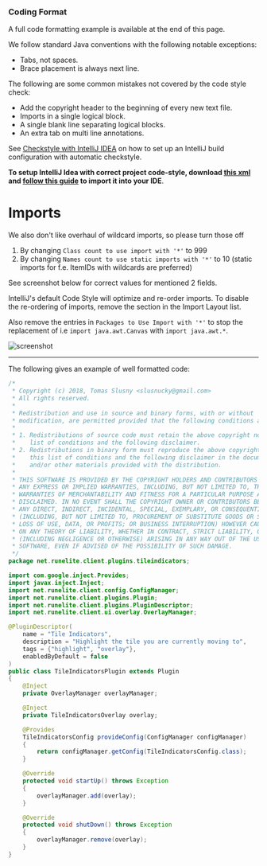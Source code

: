 ### Coding Format
A full code formatting example is available at the end of this page.

We follow standard Java conventions with the following notable exceptions:
* Tabs, not spaces.
* Brace placement is always next line.

The following are some common mistakes not covered by the code style check:
* Add the copyright header to the beginning of every new text file.
* Imports in a single logical block.
* A single blank line separating logical blocks.
* An extra tab on multi line annotations.

See [Checkstyle with IntelliJ IDEA](https://github.com/runelite/runelite/wiki/Checkstyle-with-IntelliJ-IDEA) on how to set up an IntelliJ build configuration with automatic checkstyle.

**To setup IntelliJ Idea with correct project code-style, download [this xml](http://ix.io/1jNP) and [follow this guide](https://www.jetbrains.com/help/idea/2017.1/code-style.html) to import it into your IDE**.

# Imports

We also don't like overhaul of wildcard imports, so please turn those off
1. By changing `Class count to use import with '*'` to 999
2. By changing `Names count to use static imports with '*'` to 10 (static imports for f.e. ItemIDs with wildcards are preferred)

See screenshot below for correct values for mentioned 2 fields.

IntelliJ's default Code Style will optimize and re-order imports. To disable the re-ordering of imports, remove the section in the Import Layout list. 

Also remove the entries in `Packages to Use Import with '*'` to stop the replacement of i.e `import java.awt.Canvas` with `import java.awt.*`.

![screenshot](https://i.imgur.com/XlJzIKv.png)

***

The following gives an example of well formatted code:

```java
/*
 * Copyright (c) 2018, Tomas Slusny <slusnucky@gmail.com>
 * All rights reserved.
 *
 * Redistribution and use in source and binary forms, with or without
 * modification, are permitted provided that the following conditions are met:
 *
 * 1. Redistributions of source code must retain the above copyright notice, this
 *    list of conditions and the following disclaimer.
 * 2. Redistributions in binary form must reproduce the above copyright notice,
 *    this list of conditions and the following disclaimer in the documentation
 *    and/or other materials provided with the distribution.
 *
 * THIS SOFTWARE IS PROVIDED BY THE COPYRIGHT HOLDERS AND CONTRIBUTORS "AS IS" AND
 * ANY EXPRESS OR IMPLIED WARRANTIES, INCLUDING, BUT NOT LIMITED TO, THE IMPLIED
 * WARRANTIES OF MERCHANTABILITY AND FITNESS FOR A PARTICULAR PURPOSE ARE
 * DISCLAIMED. IN NO EVENT SHALL THE COPYRIGHT OWNER OR CONTRIBUTORS BE LIABLE FOR
 * ANY DIRECT, INDIRECT, INCIDENTAL, SPECIAL, EXEMPLARY, OR CONSEQUENTIAL DAMAGES
 * (INCLUDING, BUT NOT LIMITED TO, PROCUREMENT OF SUBSTITUTE GOODS OR SERVICES;
 * LOSS OF USE, DATA, OR PROFITS; OR BUSINESS INTERRUPTION) HOWEVER CAUSED AND
 * ON ANY THEORY OF LIABILITY, WHETHER IN CONTRACT, STRICT LIABILITY, OR TORT
 * (INCLUDING NEGLIGENCE OR OTHERWISE) ARISING IN ANY WAY OUT OF THE USE OF THIS
 * SOFTWARE, EVEN IF ADVISED OF THE POSSIBILITY OF SUCH DAMAGE.
 */
package net.runelite.client.plugins.tileindicators;

import com.google.inject.Provides;
import javax.inject.Inject;
import net.runelite.client.config.ConfigManager;
import net.runelite.client.plugins.Plugin;
import net.runelite.client.plugins.PluginDescriptor;
import net.runelite.client.ui.overlay.OverlayManager;

@PluginDescriptor(
	name = "Tile Indicators",
	description = "Highlight the tile you are currently moving to",
	tags = {"highlight", "overlay"},
	enabledByDefault = false
)
public class TileIndicatorsPlugin extends Plugin
{
	@Inject
	private OverlayManager overlayManager;

	@Inject
	private TileIndicatorsOverlay overlay;

	@Provides
	TileIndicatorsConfig provideConfig(ConfigManager configManager)
	{
		return configManager.getConfig(TileIndicatorsConfig.class);
	}

	@Override
	protected void startUp() throws Exception
	{
		overlayManager.add(overlay);
	}

	@Override
	protected void shutDown() throws Exception
	{
		overlayManager.remove(overlay);
	}
}
```